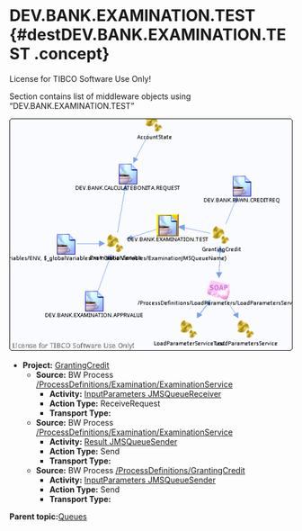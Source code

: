 # DEV.BANK.EXAMINATION.TEST {#destDEV.BANK.EXAMINATION.TEST .concept}

License for TIBCO Software Use Only!

Section contains list of middleware objects using “DEV.BANK.EXAMINATION.TEST”

![](dest_Id110.png)

-   **Project:** [GrantingCredit](../projs/GrantingCredit.md)
    -   **Source:**  BW Process [/ProcessDefinitions/Examination/ExaminationService](../../../projects/GrantingCredit/ProcessDefinitions/Examination/ExaminationService.process.md)
        -   **Activity:** [InputParameters JMSQueueReceiver](../projs/act_109.md)
        -   **Action Type:** ReceiveRequest
        -   **Transport Type:**
    -   **Source:**  BW Process [/ProcessDefinitions/Examination/ExaminationService](../../../projects/GrantingCredit/ProcessDefinitions/Examination/ExaminationService.process.md)
        -   **Activity:** [Result JMSQueueSender](../projs/act_114.md)
        -   **Action Type:** Send
        -   **Transport Type:**
    -   **Source:**  BW Process [/ProcessDefinitions/GrantingCredit](../../../projects/GrantingCredit/ProcessDefinitions/GrantingCredit.process.md)
        -   **Activity:** [InputParameters JMSQueueSender](../projs/act_119.md)
        -   **Action Type:** Send
        -   **Transport Type:**

**Parent topic:**[Queues](../../../crossref/dest/msgs/Group_Id152.md)

